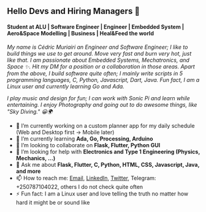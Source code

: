 ## Hello Devs and Hiring Managers 👋
#### Student at ALU | Software Engineer | Engineer | Embedded System | Aero&Space Modelling | Business | Heal&Feed the world

*My name is Cédric Muriairi an Engineer and Software Engineer; I like to build things we use to get around. Move very fast and burn very hot, just like that. I am passionate about Embedded Systems, Mechatronics, and Space ✨️. Hit my DM for a position or a collaboration in those areas.
Apart from the above, I build software quite often; I mainly write scripts in 5 programming languages, C, Python, Javascript, Dart, Java. Fun fact, I am a Linux user and currently learning Go and Ada.*

*I play music and design for fun; I can work with Sonic Pi and learn while entertaining. I enjoy Photography and going out to do awesome things, like "Sky Diving." 😀️🌍️*

- 🔭 I’m currently working on a custom planner app for my daily schedule (Web and Desktop first -> Mobile later)
- 🌱 I’m currently learning **Ada, Go, Processing, Arduino**
- 👯 I’m looking to collaborate on **Flask, Flutter, Python GUI**
- 🤔 I’m looking for help with **Electronics and Type 1 Engineering (Physics, Mechanics, ...)**
- 💬 Ask me about **Flask, Flutter, C, Python, HTML, CSS, Javascript, Java, and more**
- 📫 How to reach me: [Email](mailto:murairicedric@gmail.com), [LinkedIn](https://www.linkedin.com/in/cedric-murairi/), [Twitter](https://twitter.com/CMurairi), Telegram: +250787104022, others I do not check quite often
- ⚡ Fun fact: I am a Linux user and love telling the truth no matter how hard it might be or sound like
